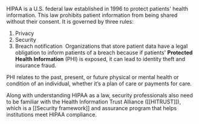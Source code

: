 HIPAA is a U.S. federal law established in 1996 to protect patients' health information. This law prohibits patient information from being shared without their consent. It is governed by three rules: 
1. Privacy
2. Security 
3. Breach notification 
Organizations that store patient data have a legal obligation to inform patients of a breach because if patients' **Protected Health Information** (PHI) is exposed, it can lead to identity theft and insurance fraud. 

PHI relates to the past, present, or future physical or mental health or condition of an individual, whether it’s a plan of care or payments for care. 

Along with understanding HIPAA as a law, security professionals also need to be familiar with the Health Information Trust Alliance ([[HITRUST]]), which is a [[Security framework]] and assurance program that helps institutions meet HIPAA compliance.
